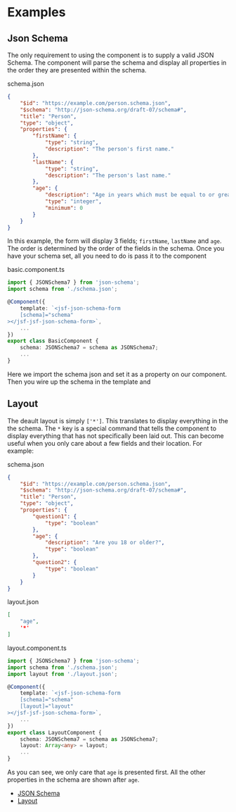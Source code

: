 <div class="container-fluid jsf">
<div class="row">
<div class="col-md-10">

# Examples

## Json Schema

The only requirement to using the component is to supply a valid JSON Schema.  The component will parse the schema and display all properties in the order they
are presented within the schema.

<div class="panel panel-primary docs">
<div class="panel-heading panel-title">schema.json</div>

```json
{
    "$id": "https://example.com/person.schema.json",
    "$schema": "http://json-schema.org/draft-07/schema#",
    "title": "Person",
    "type": "object",
    "properties": {
        "firstName": {
            "type": "string",
            "description": "The person's first name."
        },
        "lastName": {
            "type": "string",
            "description": "The person's last name."
        },
        "age": {
            "description": "Age in years which must be equal to or greater than zero.",
            "type": "integer",
            "minimum": 0
        }
    }
}
```

</div>

In this example, the form will display 3 fields; `firstName`, `lastName` and `age`.  The order is determined by the order of the fields in the schema.  Once you have your schema set, all you need to do is pass it to the component

<div class="panel panel-primary docs">
<div class="panel-heading panel-title">basic.component.ts</div>

```typescript
import { JSONSchema7 } from 'json-schema';
import schema from './schema.json';

@Component({
    template: `<jsf-json-schema-form
    [schema]="schema"
></jsf-jsf-json-schema-form>`,
    ...
})
export class BasicComponent {
    schema: JSONSchema7 = schema as JSONSchema7;
    ...
}
```

</div>

Here we import the schema json and set it as a property on our component.  Then you wire up the schema in the template and

## Layout

The deault layout is simply `['*']`.  This translates to display everything in the the schema.  The `*` key is a special command that tells the component to display everything that has not specifically been laid out.  This can become useful when you only care about a few fields and their location.  For example:

<div class="panel panel-primary docs">
<div class="panel-heading panel-title">schema.json</div>

```json
{
    "$id": "https://example.com/person.schema.json",
    "$schema": "http://json-schema.org/draft-07/schema#",
    "title": "Person",
    "type": "object",
    "properties": {
        "question1": {
            "type": "boolean"
        },
        "age": {
            "description": "Are you 18 or older?",
            "type": "boolean"
        },
        "question2": {
            "type": "boolean"
        }
    }
}
```

</div>
<div class="panel panel-primary docs">
<div class="panel-heading panel-title">layout.json</div>

```json
[
    "age",
    '*'
]
```

</div>
<div class="panel panel-primary docs">
<div class="panel-heading panel-title">layout.component.ts</div>

```typescript
import { JSONSchema7 } from 'json-schema';
import schema from './schema.json';
import layout from './layout.json';

@Component({
    template: `<jsf-json-schema-form
    [schema]="schema"
    [layout]="layout"
></jsf-jsf-json-schema-form>`,
    ...
})
export class LayoutComponent {
    schema: JSONSchema7 = schema as JSONSchema7;
    layout: Array<any> = layout;
    ...
}
```

</div>

As you can see, we only care that `age` is presented first.  All the other properties in the schema are shown after `age`.

</div>
<div class="col-md-2">

* [JSON Schema](#json-schema "JSON Schema")
* [Layout](#layout "Layout")

</div>
</div>
</div>
